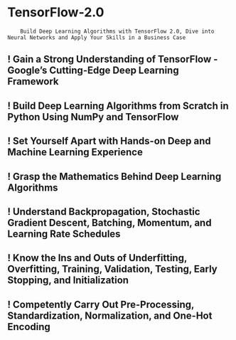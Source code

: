# TensorFlow-2.0
        Build Deep Learning Algorithms with TensorFlow 2.0, Dive into Neural Networks and Apply Your Skills in a Business Case


##  !  Gain a Strong Understanding of TensorFlow - Google’s Cutting-Edge Deep Learning Framework

##  !  Build Deep Learning Algorithms from Scratch in Python Using NumPy and TensorFlow
##  !  Set Yourself Apart with Hands-on Deep and Machine Learning Experience
##  !  Grasp the Mathematics Behind Deep Learning Algorithms
##  !  Understand Backpropagation, Stochastic Gradient Descent, Batching, Momentum, and Learning Rate Schedules
##  !  Know the Ins and Outs of Underfitting, Overfitting, Training, Validation, Testing, Early Stopping, and Initialization
##  !  Competently Carry Out Pre-Processing, Standardization, Normalization, and One-Hot Encoding
